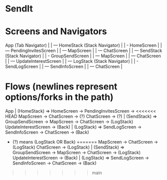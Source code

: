 # SendIt

# Screens and Navigators
App (Tab Navigator)
|
| — HomeStack (Stack Navigator)
| | - HomeScreen
| | — PendingInvitesScreen
| | — MapScreen
| | — ChatScreen
|
| — SendStack (Stack Navigator)
| | - GroupSendScreen
| | — MapScreen
| | — ChatScreen
| | — UpdateInterestScreen
|
| — LogStack (Stack Navigator)
| | - SendLogScreen
| | — SendInfoScreen
| | — ChatScreen
|

# Flows (newlines represent options/forks in the path)
App
| (HomeStack) => HomeScreen -> PendingInvitesScreen ->
<<<<<<< HEAD
                                            MapScreen -> ChatScreen -> (?)
                                            ChatScreen -> (?)
| (SendStack) => GroupSendScreen ->
                                MapScreen -> ChatScreen -> (LogStack)
                                UpdateInterestScreen -> (Back)
| (LogStack) => SendLogScreen -> SendInfoScreen -> ChatScreen -> (Back)

* (?) means (LogStack OR Back)
=======
                                        MapScreen -> ChatScreen -> (LogStack)
                                        ChatScreen -> (LogStack)
| (SendStack) => GroupSendScreen ->
                                MapScreen -> ChatScreen -> (LogStack)
                                UpdateInterestScreen -> (Back)
| (LogStack) => SendLogScreen -> SendInfoScreen -> ChatScreen -> (Back)
>>>>>>> main
